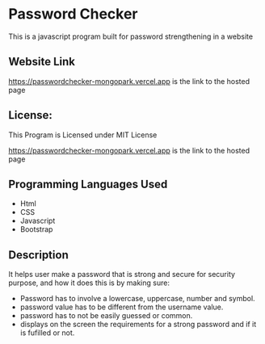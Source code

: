 # Password Checker

This is a javascript program built for password strengthening in a website

## Website Link

https://passwordchecker-mongopark.vercel.app
 is the link to the hosted page

## License:
This Program is Licensed under MIT License

https://passwordchecker-mongopark.vercel.app
 is the link to the hosted page


## Programming Languages Used

- Html
- CSS
- Javascript
- Bootstrap


## Description

It helps user make a password that is strong and secure for security purpose, and how it does this is by making sure:
- Password has to involve a lowercase, uppercase, number and symbol.
- password value has to be different from the username value.
- password has to not be easily guessed or common.
- displays on the screen the requirements for a strong password and if it is fufilled or not.